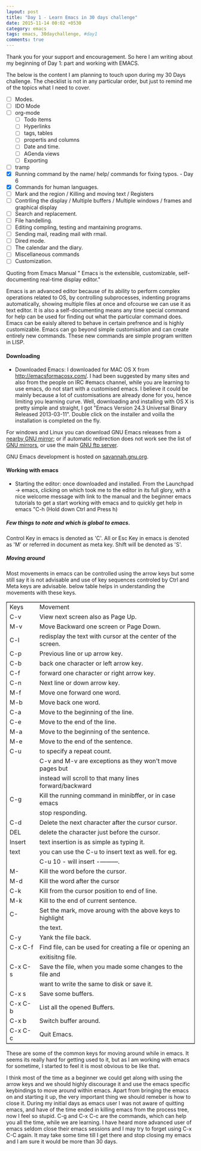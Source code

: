 ```yaml
---
layout: post
title: "Day 1 - Learn Emacs in 30 days challenge"
date: 2015-11-14 00:02 +0530
category: emacs
tags: emacs, 30daychallenge, #day1
comments: true
---
```


Thank you for your support and encouragement. So here I am writing about my beginning of Day 1: part and working with EMACS.

The below is the content I am planning to touch upon during my 30 Days challenge. The checklist is not in any particular order, but just to remind me of the topics what I need to cover.

-   [ ] Modes.
-   [ ] IDO Mode
-   [ ] org-mode
    -   [ ] Todo items
    -   [ ] Hyperlinks
    -   [ ] tags, tables
    -   [ ] propertis and columns
    -   [ ] Date and time.
    -   [ ] AGenda views
    -   [ ] Exporting
-   [ ] tramp
-   [X] Running command by the name/ help/ commands for fixing typos. - Day 6
-   [X] Commands for human languages.
-   [ ] Mark and the region / Killing and moving text / Registers
-   [ ] Contrlling the display / Multiple buffers / Multiple windows / frames and graphical display
-   [ ] Search and replacement.
-   [ ] File handelling.
-   [ ] Editing compling, testing and mantaining programs.
-   [ ] Sending mail, reading mail with rmail.
-   [ ] Dired mode.
-   [ ] The calendar and the diary.
-   [ ] Miscellaneous commands
-   [ ] Customization.

Quoting from Emacs Manual
" Emacs is the extensible, customizable, self-documenting real-time display editor."

Emacs is an advanced editor because of its ability to perform complex operations related to OS, by controlling subprocesses, indenting programs automatically, showing multiple files at once and ofcourse we can use it as text editor. 
It is also a self-documenting means any time special command for help can be used for finding out what the particular command does.
Emacs can be eaisly altered to behave in certain prefrence and is highly customizable.
Emacs can go beyond simple customisation and can create entirely new commands. These new commands are simple program written in LISP. 

#### Downloading<a id="sec-1" name="sec-1"></a>

-   Downloaded Emacs: I downloaded for MAC OS X from <http://emacsformacosx.com/>. I had been suggested by many sites and also from the people on IRC #emacs channel, while you are learning to use emacs, do not start with a customised emacs. I believe it could be mainly because a lot of customisations are already done for you, hence limiting you learning curve. Well, downloading and installing with OS X is pretty simple and straight, I got "Emacs Version 24.3 Universal Binary Released 2013-03-11". Double click on the installer and voilla the installation is completed on the fly.

For windows and Linux you can download GNU Emacs releases from a [nearby GNU mirror](http://ftpmirror.gnu.org/emacs/); or if automatic redirection does not work see the list of [GNU mirrors](http://www.gnu.org/order/ftp.html), or use the main [GNU ftp server](http://ftp.gnu.org/gnu/emacs).

GNU Emacs development is hosted on [savannah.gnu.org](http://savannah.gnu.org/projects/emacs/).

#### Working with emacs<a id="sec-2" name="sec-2"></a>

-   Starting the editor: once downloaded and installed. From the Launchpad -> emacs, clicking on which took me to the editor in its full glory, with a nice welcome message with link to the manual and the beginner emacs tutorials to get a start working with emacs and to quickly get help in emacs "C-h (Hold down Ctrl and Press h)

##### Few things to note and which is global to emacs.<a id="sec-2-1" name="sec-2-1"></a>

Control Key in emacs is denoted as 'C'.
All or Esc Key in emacs is denoted as 'M' or referred in document as meta key.
Shift will be denoted as 'S'.

##### Moving around<a id="sec-2-2" name="sec-2-2"></a>

Most movements in emacs can be controlled using the arrow keys but some still say it is not advisable and use of key sequences controled by Ctrl and Meta keys are advisable. below table helps in understanding the movements with these keys.

<table border="2" cellspacing="0" cellpadding="6" rules="groups" frame="hsides">


<colgroup>
<col  class="left" />

<col  class="left" />
</colgroup>
<tbody>
<tr>
<td class="left">Keys</td>
<td class="left">Movement</td>
</tr>


<tr>
<td class="left">C-v</td>
<td class="left">View next screen also as Page Up.</td>
</tr>


<tr>
<td class="left">M-v</td>
<td class="left">Move Backward one screen or Page Down.</td>
</tr>


<tr>
<td class="left">C-l</td>
<td class="left">redisplay the text with cursor at the center of the screen.</td>
</tr>


<tr>
<td class="left">C-p</td>
<td class="left">Previous line or up arrow key.</td>
</tr>


<tr>
<td class="left">C-b</td>
<td class="left">back one character or left arrow key.</td>
</tr>


<tr>
<td class="left">C-f</td>
<td class="left">forward one character or right arrow key.</td>
</tr>


<tr>
<td class="left">C-n</td>
<td class="left">Next line or down arrow key.</td>
</tr>


<tr>
<td class="left">M-f</td>
<td class="left">Move one forward one word.</td>
</tr>


<tr>
<td class="left">M-b</td>
<td class="left">Move back one word.</td>
</tr>


<tr>
<td class="left">C-a</td>
<td class="left">Move to the beginning of the line.</td>
</tr>


<tr>
<td class="left">C-e</td>
<td class="left">Move to the end of the line.</td>
</tr>


<tr>
<td class="left">M-a</td>
<td class="left">Move to the beginning of the sentence.</td>
</tr>


<tr>
<td class="left">M-e</td>
<td class="left">Move to the end of the sentence.</td>
</tr>


<tr>
<td class="left">C-u</td>
<td class="left">to specify a repeat count.</td>
</tr>


<tr>
<td class="left">&#xa0;</td>
<td class="left">C-v and M-v are exceptions as they won't move pages but</td>
</tr>


<tr>
<td class="left">&#xa0;</td>
<td class="left">instead will scroll to that many lines forward/backward</td>
</tr>


<tr>
<td class="left">C-g</td>
<td class="left">Kill the running command in minibffer, or in case emacs</td>
</tr>


<tr>
<td class="left">&#xa0;</td>
<td class="left">stop responding.</td>
</tr>


<tr>
<td class="left">C-d</td>
<td class="left">Delete the next character after the cursor cursor.</td>
</tr>


<tr>
<td class="left">DEL</td>
<td class="left">delete the character just before the cursor.</td>
</tr>


<tr>
<td class="left">Insert</td>
<td class="left">text insertion is as simple as typing it.</td>
</tr>


<tr>
<td class="left">text</td>
<td class="left">you can use the C-u to insert text as well. for eg.</td>
</tr>


<tr>
<td class="left">&#xa0;</td>
<td class="left">C-u 10 - will insert -&#x2014;&#x2014;&#x2014;.</td>
</tr>


<tr>
<td class="left">M-<DEL></td>
<td class="left">Kill the word before the cursor.</td>
</tr>


<tr>
<td class="left">M-d</td>
<td class="left">Kill the word after the cursor</td>
</tr>


<tr>
<td class="left">C-k</td>
<td class="left">Kill from the cursor position to end of line.</td>
</tr>


<tr>
<td class="left">M-k</td>
<td class="left">Kill to the end of current sentence.</td>
</tr>


<tr>
<td class="left">C-<SPC></td>
<td class="left">Set the mark, move aroung with the above keys to highlight</td>
</tr>


<tr>
<td class="left">&#xa0;</td>
<td class="left">the text.</td>
</tr>


<tr>
<td class="left">C-y</td>
<td class="left">Yank the file back.</td>
</tr>


<tr>
<td class="left">C-x C-f</td>
<td class="left">Find file, can be used for creating a file or opening an</td>
</tr>


<tr>
<td class="left">&#xa0;</td>
<td class="left">exitisitng file.</td>
</tr>


<tr>
<td class="left">C-x C-s</td>
<td class="left">Save the file, when you made some changes to the file and</td>
</tr>


<tr>
<td class="left">&#xa0;</td>
<td class="left">want to write the same to disk or save it.</td>
</tr>


<tr>
<td class="left">C-x s</td>
<td class="left">Save some buffers.</td>
</tr>


<tr>
<td class="left">C-x C-b</td>
<td class="left">List all the opened Buffers.</td>
</tr>


<tr>
<td class="left">C-x b</td>
<td class="left">Switch buffer around.</td>
</tr>


<tr>
<td class="left">C-x C-c</td>
<td class="left">Quit Emacs.</td>
</tr>
</tbody>
</table>

These are some of the common keys for moving around while in emacs. It seems its really hard for getting used to it, but as I am working with emacs for sometime, I started to feel it is most obvious to be like that.

I think most of the time as a beginner we could get along with using the arrow keys and we should highly discourage it and use the emacs specific keybindings to move around within emacs. Apart from bringing the emacs on and starting it up, the very important thing we should remeber is how to close it. During my initial days as emacs user I was not aware of quitting emacs, and have of the time ended in killing emacs from the process tree, now I feel so stupid. C-g and C-x C-c are the commands, which can help you all the time, while we are learning. I have heard more advanced user of emacs seldom close their emacs sessions and I may try to forget using C-x C-C again. It may take some time till I get there and stop closing my emacs and I am sure it would be more than 30 days.


